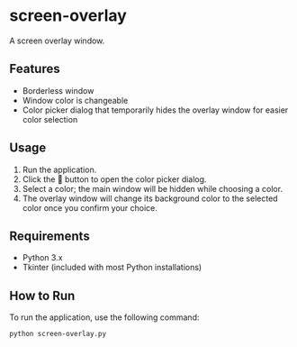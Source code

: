 # screen-overlay

A screen overlay window.

## Features
- Borderless window
- Window color is changeable
- Color picker dialog that temporarily hides the overlay window for easier color selection

## Usage
1. Run the application.
2. Click the 🎨 button to open the color picker dialog.
3. Select a color; the main window will be hidden while choosing a color.
4. The overlay window will change its background color to the selected color once you confirm your choice.

## Requirements
- Python 3.x
- Tkinter (included with most Python installations)

## How to Run
To run the application, use the following command:

```bash
python screen-overlay.py
